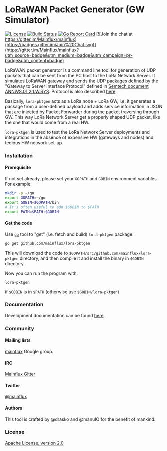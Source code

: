 # LoRaWAN Packet Generator (GW Simulator)

[![License](https://img.shields.io/badge/license-Apache%20v2.0-blue.svg)](LICENSE)
[![Build Status](https://travis-ci.org/mainflux/mainflux-cli.svg?branch=master)](https://travis-ci.org/mainflux/mainflux-cli)
[![Go Report Card](https://goreportcard.com/badge/github.com/Mainflux/mainflux-cli)](https://goreportcard.com/report/github.com/Mainflux/mainflux-cli)
[![Join the chat at https://gitter.im/Mainflux/mainflux](https://badges.gitter.im/Join%20Chat.svg)](https://gitter.im/Mainflux/mainflux?utm_source=badge&utm_medium=badge&utm_campaign=pr-badge&utm_content=badge)

LoRaWAN packet generator is a command line tool for generation of UDP packets that can be sent from the PC host to the LoRa Network Server. It simulates LoRaWAN gateway and sends the UDP packages defined by the "Gateway to Server Interface Protocol" defined in [Semtech document ANNWS.01.2.1.W.SYS](https://www.google.fr/url?sa=t&rct=j&q=&esrc=s&source=web&cd=1&cad=rja&uact=8&ved=0ahUKEwjg44KhsN7SAhXpYZoKHVduAJEQFggaMAA&url=https%3A%2F%2Fwww.thethingsnetwork.org%2Fforum%2Fuploads%2Fdefault%2Foriginal%2F1X%2F4fbda86583605f4aa24dcedaab874ca5a1572825.pdf&usg=AFQjCNFfztbcaVB002yqLD3393nCDuJiaA&sig2=jkHvDwmrzKg7ePCSM25UOA&bvm=bv.149760088,d.bGs). Protocol is also described [here](https://github.com/Lora-net/packet_forwarder/blob/master/PROTOCOL.TXT).

Basically, `lora-pktgen` acts as a LoRa node + LoRa GW, i.e. it generates a package from a user-defined payload and adds service information in JSON that are injected by Packet Forwarder during the packet traversing through GW. This way LoRa Network Server get a properly shaped UDP packet, like the one that would come from a real HW.

`lora-pktgen` is used to test the LoRa Network Server deployments and integrations in the absence of expensive HW (gateways and nodes) and tedious HW network set-up.


### Installation
#### Prerequisite
If not set already, please set your `GOPATH` and `GOBIN` environment variables. For example:
```bash
mkdir -p ~/go
export GOPATH=~/go
export GOBIN=$GOPATH/bin
# It's often useful to add $GOBIN to $PATH
export PATH=$PATH:$GOBIN
```

#### Get the code
Use [`go`](https://golang.org/cmd/go/) tool to "get" (i.e. fetch and build) `lora-pktgen` package:
```bash
go get github.com/mainflux/lora-pktgen
```

This will download the code to `$GOPATH/src/github.com/mainflux/lora-pktgen` directory,
and then compile it and install the binary in `$GOBIN` directory.

Now you can run the program with:
```
lora-pktgen
```
if `$GOBIN` is in `$PATH` (otherwise use `$GOBIN/lora-pktgen`)

### Documentation
Development documentation can be found [here](http://mainflux.io/).

### Community
#### Mailing lists
[mainflux](https://groups.google.com/forum/#!forum/mainflux) Google group.

#### IRC
[Mainflux Gitter](https://gitter.im/Mainflux/mainflux?utm_source=badge&utm_medium=badge&utm_campaign=pr-badge&utm_content=badge)

#### Twitter
[@mainflux](https://twitter.com/mainflux)

#### Authors
This tool is crafted by @drasko and @manuIO for the benefit of mankind.

### License
[Apache License, version 2.0](LICENSE)

